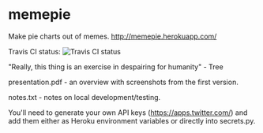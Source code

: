 memepie
=======

Make pie charts out of memes. http://memepie.herokuapp.com/

Travis CI status: ![Travis CI status](https://travis-ci.org/tangentmonger/memepie.svg?branch=master "Travis CI status")

"Really, this thing is an exercise in despairing for humanity" - Tree

presentation.pdf - an overview with screenshots from the first version.

notes.txt - notes on local development/testing.

You'll need to generate your own API keys (https://apps.twitter.com/) and add them either as Heroku environment variables or directly into secrets.py.

